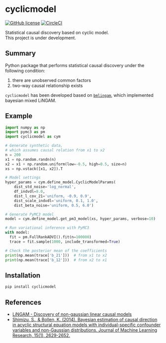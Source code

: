 # cyclicmodel

[![GitHub license](https://img.shields.io/github/license/inoueakimitsu/cyclicmodel.svg)](https://github.com/inoueakimitsu/cyclicmodel/blob/master/LICENSE)
[![CircleCI](https://circleci.com/gh/inoueakimitsu/cyclicmodel/tree/master.svg?style=svg)](https://circleci.com/gh/inoueakimitsu/cyclicmodel/tree/master)


Statistical causal discovery based on cyclic model.  
This project is under development.

## Summary
Python package that performs statistical causal discovery
under the following condition:
1. there are unobserved common factors
2. two-way causal relationship exists

`cyclicmodel` has been developed based on
[`bmlingam`][4670f282], which implemented bayesian mixed LiNGAM.

  [4670f282]: https://github.com/taku-y/bmlingam "bmlingam"

## Example
```Python
import numpy as np
import pymc3 as pm
import cyclicmodel as cym

# Generate synthetic data,
# which assumes causal relation from x1 to x2
n = 200
x1 = np.random.randn(n)
x2 = x1 + np.random.uniform(low=-0.5, high=0.5, size=n)
xs = np.vstack([x1, x2]).T

# Model settings
hyper_params = cym.define_model.CyclicModelParams(
    dist_std_noise='log_normal',
    df_indvdl=8.0,
    dist_l_cov_21='uniform, -0.9, 0.9',
    dist_scale_indvdl='uniform, 0.1, 1.0',
    dist_beta_noise='uniform, 0.5, 6.0')

# Generate PyMC3 model
model = cym.define_model.get_pm3_model(xs, hyper_params, verbose=10)

# Run variational inference with PyMC3
with model:
  fit = pm.FullRankADVI().fit(n=100000)
  trace = fit.sample(1000, include_transformed=True)

# Check the posterior mean of the coefficients
print(np.mean(trace['b_21']))  # from x1 to x2
print(np.mean(trace['b_12']))  # from x2 to x1
```

## Installation
```bash
pip install cyclicmodel
```

## References
-  [LiNGAM - Discovery of non-gaussian linear causal models](https://sites.google.com/site/sshimizu06/lingam)
- [Shimizu, S., & Bollen, K. (2014). Bayesian estimation of causal direction in acyclic structural equation models with individual-specific confounder variables and non-Gaussian distributions. Journal of Machine Learning Research, 15(1), 2629-2652.](http://jmlr.org/papers/volume15/shimizu14a/shimizu14a.pdf)
